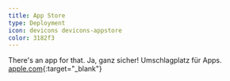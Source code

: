 ```yaml
---
title: App Store
type: Deployment
icon: devicons devicons-appstore
color: 3182f3
---
```


There's an app for that. Ja, ganz sicher! Umschlagplatz für Apps. [apple.com](https://itunes.apple.com/de/genre/ios/id36?mt=8){:target="_blank"}
